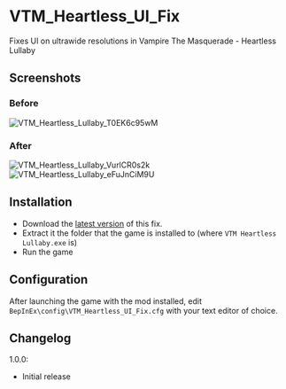 # VTM_Heartless_UI_Fix

Fixes UI on ultrawide resolutions in Vampire The Masquerade - Heartless Lullaby

## Screenshots

### Before

![VTM_Heartless_Lullaby_T0EK6c95wM](https://user-images.githubusercontent.com/844685/165217876-19cbe549-d844-4887-8b9d-80d0331b0aca.jpg)

### After

![VTM_Heartless_Lullaby_VurlCR0s2k](https://user-images.githubusercontent.com/844685/165217892-32b6b96e-a816-463b-bc4b-0be84dc7a0e5.jpg)
![VTM_Heartless_Lullaby_eFuJnCiM9U](https://user-images.githubusercontent.com/844685/165217901-a6851042-9d30-4094-8c7f-666d01eb1f91.jpg)

## Installation

- Download the [latest version](https://github.com/PhantomGamers/VTM_Heartless_UI_Fix/releases/latest) of this fix.
- Extract it the folder that the game is installed to (where `VTM Heartless Lullaby.exe` is)
- Run the game
  
## Configuration

After launching the game with the mod installed, edit `BepInEx\config\VTM_Heartless_UI_Fix.cfg` with your text editor of choice.

## Changelog

1.0.0:

- Initial release
